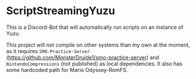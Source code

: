 # ScriptStreamingYuzu
This is a Discord-Bot that will automatically run scripts on an instance of Yuzu.

This project will not compile on other systems than my own at the moment, as it requires `SMO-Practice-Server` (https://github.com/MonsterDruide1/smo-practice-server) and `NintendoCompressions` (not published) as local dependencies. It also has some hardcoded path for Mario Odyssey-RomFS.